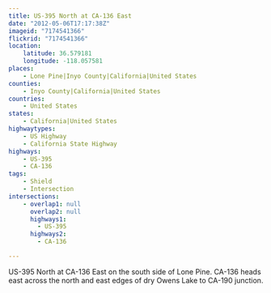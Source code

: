 ```yaml
---
title: US-395 North at CA-136 East
date: "2012-05-06T17:17:38Z"
imageid: "7174541366"
flickrid: "7174541366"
location:
    latitude: 36.579181
    longitude: -118.057581
places:
    - Lone Pine|Inyo County|California|United States
counties:
    - Inyo County|California|United States
countries:
    - United States
states:
    - California|United States
highwaytypes:
    - US Highway
    - California State Highway
highways:
    - US-395
    - CA-136
tags:
    - Shield
    - Intersection
intersections:
    - overlap1: null
      overlap2: null
      highways1:
        - US-395
      highways2:
        - CA-136

---
```

US-395 North at CA-136 East on the south side of Lone Pine.  CA-136 heads east across the north and east edges of dry Owens Lake to CA-190 junction.